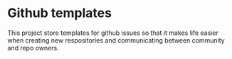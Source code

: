 # Github templates

This project store templates for github issues so that it makes
life easier when creating new respositories and communicating
between community and repo owners.
